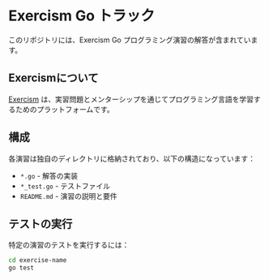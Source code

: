 # Exercism Go トラック

このリポジトリには、Exercism Go プログラミング演習の解答が含まれています。

## Exercismについて

[Exercism](https://exercism.org/) は、実習問題とメンターシップを通じてプログラミング言語を学習するためのプラットフォームです。

## 構成

各演習は独自のディレクトリに格納されており、以下の構造になっています：
- `*.go` - 解答の実装
- `*_test.go` - テストファイル
- `README.md` - 演習の説明と要件

## テストの実行

特定の演習のテストを実行するには：
```bash
cd exercise-name
go test
```
